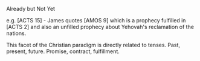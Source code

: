 Already but Not Yet


e.g. [ACTS 15] - James quotes [AMOS 9] which is a prophecy fulfilled in [ACTS 2] and also an unfilled prophecy about Yehovah's reclamation of the nations.


This facet of the Christian paradigm is directly related to tenses.
  Past, present, future.
  Promise, contract, fulfillment.

